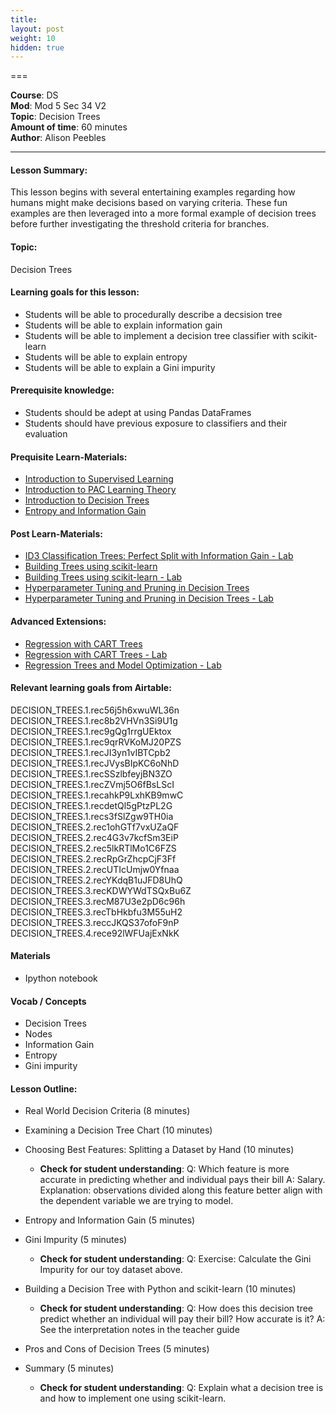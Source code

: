 ```yaml
---
title: 
layout: post
weight: 10
hidden: true
---
```


===


**Course**: DS   <br/>
**Mod**: Mod 5 Sec 34 V2         <br/>
**Topic**: Decision Trees <br/>
**Amount of time**: 60 minutes <br/>
**Author**: Alison Peebles


***

#### Lesson Summary:

This lesson begins with several entertaining examples regarding how humans might make decisions based on varying criteria. These fun examples are then leveraged into a more formal example of decision trees before further investigating the threshold criteria for branches. 

#### Topic:

Decision Trees

#### Learning goals for this lesson:

* Students will be able to procedurally describe a decsision tree
* Students will be able to explain information gain
* Students will be able to implement a decision tree classifier with scikit-learn
* Students will be able to explain entropy
* Students will be able to explain a Gini impurity

#### Prerequisite knowledge:

* Students should be adept at using Pandas DataFrames
* Students should have previous exposure to classifiers and their evaluation

#### Prequisite Learn-Materials:

* [Introduction to Supervised Learning](https://github.com/learn-co-curriculum/dsc-intro-to-supervised-learning)
* [Introduction to PAC Learning Theory](https://github.com/learn-co-curriculum/dsc-introduction-to-pac-learning-theory)
* [Introduction to Decision Trees](https://github.com/learn-co-curriculum/dsc-introduction-to-decision-trees)
* [Entropy and Information Gain](https://github.com/learn-co-curriculum/dsc-entropy-and-information-gain)

#### Post Learn-Materials:

* [ID3 Classification Trees: Perfect Split with Information Gain - Lab](https://github.com/learn-co-curriculum/dsc-ID3-trees-lab)
* [Building Trees using scikit-learn](https://github.com/learn-co-curriculum/dsc-decision-trees-with-sklearn-codealong)
* [Building Trees using scikit-learn - Lab](https://github.com/learn-co-curriculum/dsc-decision-trees-lab)
* [Hyperparameter Tuning and Pruning in Decision Trees](https://github.com/learn-co-curriculum/dsc-tuning-decision-trees)
* [Hyperparameter Tuning and Pruning in Decision Trees - Lab](https://github.com/learn-co-curriculum/dsc-tuning-decision-trees-lab)

#### Advanced Extensions:
* [Regression with CART Trees](https://github.com/learn-co-curriculum/dsc-regression-cart-trees-codealong)
* [Regression with CART Trees - Lab](https://github.com/learn-co-curriculum/dsc-regression-cart-trees-lab)
* [Regression Trees and Model Optimization - Lab](https://github.com/learn-co-curriculum/dsc-tuning-regression-trees-lab)

#### Relevant learning goals from Airtable: 

DECISION_TREES.1.rec56j5h6xwuWL36n
DECISION_TREES.1.rec8b2VHVn3Si9U1g
DECISION_TREES.1.rec9gQg1rrgUEktox
DECISION_TREES.1.rec9qrRVKoMJ20PZS
DECISION_TREES.1.recJI3yn1vIBTCpb2
DECISION_TREES.1.recJVysBIpKC6oNhD
DECISION_TREES.1.recSSzlbfeyjBN3ZO
DECISION_TREES.1.recZVmj5O6fBsLScI
DECISION_TREES.1.recahkP9LxhKB9mwC
DECISION_TREES.1.recdetQl5gPtzPL2G
DECISION_TREES.1.recs3fSlZgw9TH0ia
DECISION_TREES.2.rec1ohGTf7vxUZaQF
DECISION_TREES.2.rec4G3v7kcfSm3EiP
DECISION_TREES.2.rec5lkRTlMo1C6FZS
DECISION_TREES.2.recRpGrZhcpCjF3Ff
DECISION_TREES.2.recUTIcUmjw0Yfnaa
DECISION_TREES.2.recYKdqB1uJFD8UhQ
DECISION_TREES.3.recKDWYWdTSQxBu6Z
DECISION_TREES.3.recM87U3e2pD6c96h
DECISION_TREES.3.recTbHkbfu3M55uH2
DECISION_TREES.3.reccJKQS37ofoF9nP
DECISION_TREES.4.rece92lWFUajExNkK

#### Materials

* Ipython notebook

#### Vocab / Concepts 

* Decision Trees
* Nodes
* Information Gain
* Entropy
* Gini impurity

#### Lesson Outline:

* Real World Decision Criteria (8 minutes)
* Examining a Decision Tree Chart (10 minutes)
* Choosing Best Features: Splitting a Dataset by Hand (10 minutes)
	* **Check for student understanding**:
		Q: Which feature is more accurate in predicting whether and individual pays their bill
		A: Salary. Explanation: observations divided along this feature better align with the dependent variable we are trying to model.
* Entropy and Information Gain (5 minutes)
	
* Gini Impurity (5 minutes)
	* **Check for student understanding**:
		Q: Exercise: Calculate the Gini Impurity for our toy dataset above.
* Building a Decision Tree with Python and scikit-learn (10 minutes)
	* **Check for student understanding**:
		Q: How does this decision tree predict whether an individual will pay their bill? How accurate is it?
		A: See the interpretation notes in the teacher guide
* Pros and Cons of Decision Trees (5 minutes)
* Summary (5 minutes)
	* **Check for student understanding**:
		Q: Explain what a decision tree is and how to implement one using scikit-learn.